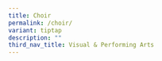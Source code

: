 ```yaml
---
title: Choir
permalink: /choir/
variant: tiptap
description: ""
third_nav_title: Visual & Performing Arts
---
```

